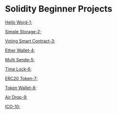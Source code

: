 # Solidity Beginner Projects

[Hello Word-1;](https://github.com/umaysafak/Solidity-Beginner-Projects/blob/main/Hello_World-1.sol)

[Simple Storage-2;](https://github.com/umaysafak/Solidity-Beginner-Projects/blob/main/Simple_Storage-2.sol)

[Voting Smart Contract-3;](https://github.com/umaysafak/Solidity-Beginner-Projects/blob/main/Voting_Smart_Contract-3.sol)

[Ether Wallet-4;](https://github.com/umaysafak/Solidity-Beginner-Projects/blob/main/Ether_Wallet-4.sol)

[Multi Sende-5;](https://github.com/umaysafak/Solidity-Beginner-Projects/blob/main/Multi_Send-5.sol)

[Time Lock-6;](https://github.com/umaysafak/Solidity-Beginner-Projects/blob/main/Time_Lock-6.sol)

[ERC20 Token-7;](https://github.com/umaysafak/Solidity-Beginner-Projects/blob/main/ERC20_Token-7.sol)

[Token Wallet-8;]()

[Air Drop-9;]()

[ICO-10;]()
